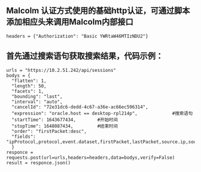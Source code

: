 

## Malcolm 认证方式使用的基础http认证，可通过脚本添加相应头来调用Malcolm内部接口

  `headers = {"Authorization": "Basic YWRtaW46MTIzNDU2"}`



## 首先通过搜索语句获取搜索结果，代码示例：
  ````
  urls = "https://10.2.51.242/api/sessions"
  bodys = {
    "flatten": 1,
    "length": 50,
    "facets": 1,
    "bounding": "last",
    "interval": "auto",
    "cancelId": "72e31dc6-dedd-4c67-a36e-ac66ec596314",
    "expression": "oracle.host == desktop-rpl214p",             #搜索语句
    "startTime": 1643677434,        #开始时间
    "stopTime": 1648087434,         #结束时间
    "order": "firstPacket:desc",
    "fields": "ipProtocol,protocol,event.dataset,firstPacket,lastPacket,source.ip,source.geo.country_iso_code,source.port,destination.ip,destination.geo.country_iso_code,destination.port,network.packets,totDataBytes,network.bytes,tags,http.uri,email.src,email.dst,email.subject,email.filename,dns.host,cert.alt,irc.channel"
    }
  responce = requests.post(url=urls,headers=headers,data=bodys,verify=False)
  result = responce.json()
````
